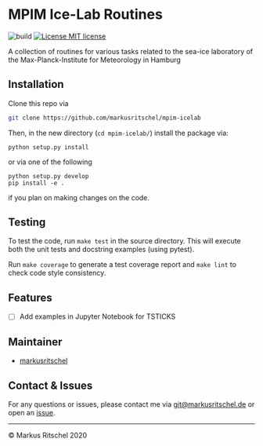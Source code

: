 # MPIM Ice-Lab Routines

![build](https://github.com/markusritschel/mpim-icelab/workflows/build/badge.svg)
[![License MIT license](https://img.shields.io/github/license/markusritschel/mpim-icelab)](./LICENSE)


A collection of routines for various tasks related to the sea-ice laboratory of the Max-Planck-Institute for Meteorology in Hamburg


## Installation
Clone this repo via
```bash
git clone https://github.com/markusritschel/mpim-icelab
```
Then, in the new directory (`cd mpim-icelab/`) install the package via:
```
python setup.py install
```
or via one of the following
```
python setup.py develop
pip install -e .
```
if you plan on making changes on the code.


## Testing
To test the code, run `make test` in the source directory.
This will execute both the unit tests and docstring examples (using pytest).

Run `make coverage` to generate a test coverage report and `make lint` to check code style consistency.


## Features
* [ ] Add examples in Jupyter Notebook for TSTICKS


## Maintainer
- [markusritschel](https://github.com/markusritschel)


## Contact & Issues
For any questions or issues, please contact me via git@markusritschel.de or open an [issue](https://github.com/markusritschel/mpim-icelab/issues).


---
&copy; Markus Ritschel 2020
